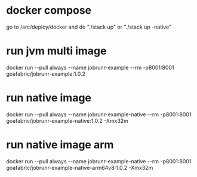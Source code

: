 # docker compose
go to /src/deploy/docker and do "./stack up" or "./stack up -native"

# run jvm multi image
docker run --pull always --name jobrunr-example --rm -p8001:8001 goafabric/jobrunr-example:1.0.2

# run native image
docker run --pull always --name jobrunr-example-native --rm -p8001:8001 goafabric/jobrunr-example-native:1.0.2 -Xmx32m

# run native image arm
docker run --pull always --name jobrunr-example-native --rm -p8001:8001 goafabric/jobrunr-example-native-arm64v8:1.0.2 -Xmx32m
